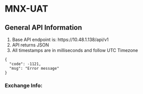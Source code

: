 # MNX-UAT

## General API Information
<ol>
	<li>Base API endpoint is: https://10.48.1.138/api/v1</li>
	<li>API returns JSON</li>
	<li>All timestamps are in milliseconds and follow UTC Timezone</li>
</ol>

```
{
  "code": -1121,
  "msg": "Error message"
}
```


### Exchange Info:
